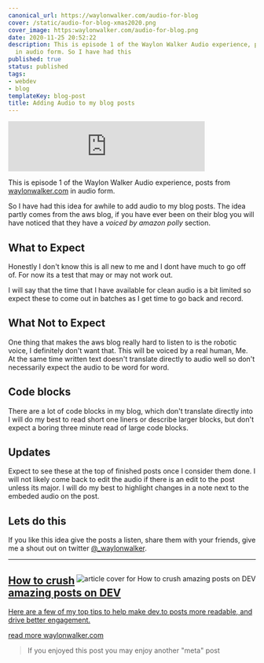 ```yaml
---
canonical_url: https://waylonwalker.com/audio-for-blog
cover: /static/audio-for-blog-xmas2020.png
cover_image: https:waylonwalker.com/audio-for-blog.png
date: 2020-11-25 20:52:22
description: This is episode 1 of the Waylon Walker Audio experience, posts from waylonwalker.com
  in audio form. So I have had this
published: true
status: published
tags:
- webdev
- blog
templateKey: blog-post
title: Adding Audio to my blog posts
---
```


<iframe src="https://anchor.fm/waylon-walker/embed/episodes/Launching-Audio-for-the-Blog-en6kof" height="102px" width="400px" frameborder="0" scrolling="no"></iframe>

This is episode 1 of the Waylon Walker Audio experience, posts from
[waylonwalker.com](https://waylonwalker.com) in audio form.

So I have had this idea for awhile to add audio to my blog posts.  The idea
partly comes from the aws blog, if you have ever been on their blog you will
have noticed that they have a _voiced by amazon polly_ section.

## What to Expect

Honestly I don't know this is all new to me and I dont have much to go off of.
For now its a test that may or may not work out.

I will say that the time that I have available for clean audio is a bit limited
so expect these to come out in batches as I get time to go back and record.

## What Not to Expect

One thing that makes the aws blog really hard to listen to is the robotic
voice, I definitely don't want that.  This will be voiced by a real human, Me.
At the same time written text doesn't translate directly to audio well so don't
necessarily expect the audio to be
word for word.


## Code blocks 

There are a lot of code blocks in my blog, which don't translate directly into
I will do my best to read short one liners or describe larger blocks, but don't
expect a boring three minute read of large code blocks.

## Updates

Expect to see these at the top of finished posts once I consider them done.  I
will not likely come back to edit the audio if there is an edit to the post
unless its major.  I will do my best to highlight changes in a note next to the
embeded audio on the post.

## Lets do this

If you like this idea give the posts a listen, share them with your friends,
give me a shout out on twitter
[@_waylonwalker](https://twitter.com/_WaylonWalker).

---


<a class="onelinelink" href="https://waylonwalker.com/crush-dev-to-posts/">
<img style="float: right;" align='right' src="https://waylonwalker.com/static/2c5331cc1e03f772830a1584092d79cf/630fb/crush-dev-to-posts-xmas2020.png" alt="article cover for How to crush amazing posts on DEV">
<div class="right">
    <h2>How to crush amazing posts on DEV</h2>
    <p class="description">
    Here are a few of my top tips to help make dev.to posts more readable, and drive better engagement.
    </p>
    <p class="url">
    <span class="read-more">read more</span>  waylonwalker.com
    </p>
</div>
</a>


> If you enjoyed this post you may enjoy another "meta" post